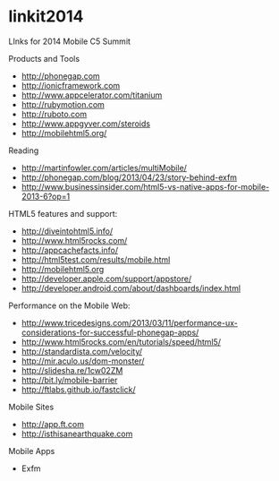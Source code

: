 linkit2014
==========

LInks for 2014 Mobile C5 Summit

Products and Tools
* http://phonegap.com
* http://ionicframework.com
* http://www.appcelerator.com/titanium
* http://rubymotion.com
* http://ruboto.com
* http://www.appgyver.com/steroids
* http://mobilehtml5.org/

Reading
* http://martinfowler.com/articles/multiMobile/
* http://phonegap.com/blog/2013/04/23/story-behind-exfm
* http://www.businessinsider.com/html5-vs-native-apps-for-mobile-2013-6?op=1

HTML5 features and support:
* http://diveintohtml5.info/
* http://www.html5rocks.com/
* http://appcachefacts.info/
* http://html5test.com/results/mobile.html
* http://mobilehtml5.org
* http://developer.apple.com/support/appstore/
* http://developer.android.com/about/dashboards/index.html

Performance on the Mobile Web:
* http://www.tricedesigns.com/2013/03/11/performance-ux-considerations-for-successful-phonegap-apps/
* http://www.html5rocks.com/en/tutorials/speed/html5/
* http://standardista.com/velocity/
* http://mir.aculo.us/dom-monster/
* http://slidesha.re/1cw02ZM
* http://bit.ly/mobile-barrier
* http://ftlabs.github.io/fastclick/

Mobile Sites
* http://app.ft.com
* http://isthisanearthquake.com

Mobile Apps
* Exfm
